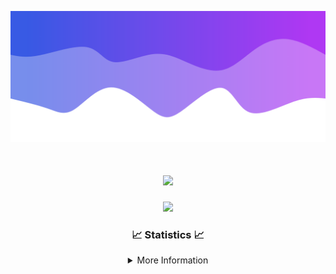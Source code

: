 ![Header](./IMG_4001.png)
<div align="center">

<h1 align="center">
  <a href="https://git.io/typing-svg">
    <img src="https://readme-typing-svg.herokuapp.com/?lines=Welcome+to+my+profile!+👋;JavaScript+developer.;&center=true&size=25">
  </a>
</h1>

<p align="center">
  <img src="https://lanyard.cnrad.dev/api/624702585596805130" />
</p>

### 📈 Statistics 📈
<details>
    <summary>More Information</summary>
    <br/>

<!--START_SECTION:waka-->
![Code Time](http://img.shields.io/badge/Code%20Time-144%20hrs%2019%20mins-blue)

![Profile Views](http://img.shields.io/badge/Profile%20Views-0-blue)

**🐱 My GitHub Data** 

> 📦 2.4 kB Used in GitHub's Storage 
 > 
> 🏆 3 Contributions in the Year 2024
 > 
> 🚫 Not Opted to Hire
 > 
> 📜 5 Public Repositories 
 > 
> 🔑 1 Private Repositories 
 > 
**I'm an Early 🐤** 

```text
🌞 Morning                283 commits         ██████░░░░░░░░░░░░░░░░░░░   24.80 % 
🌆 Daytime                423 commits         █████████░░░░░░░░░░░░░░░░   37.07 % 
🌃 Evening                392 commits         █████████░░░░░░░░░░░░░░░░   34.36 % 
🌙 Night                  43 commits          █░░░░░░░░░░░░░░░░░░░░░░░░   03.77 % 
```
📅 **I'm Most Productive on Wednesday** 

```text
Monday                   148 commits         ███░░░░░░░░░░░░░░░░░░░░░░   12.97 % 
Tuesday                  163 commits         ████░░░░░░░░░░░░░░░░░░░░░   14.29 % 
Wednesday                237 commits         █████░░░░░░░░░░░░░░░░░░░░   20.77 % 
Thursday                 228 commits         █████░░░░░░░░░░░░░░░░░░░░   19.98 % 
Friday                   140 commits         ███░░░░░░░░░░░░░░░░░░░░░░   12.27 % 
Saturday                 102 commits         ██░░░░░░░░░░░░░░░░░░░░░░░   08.94 % 
Sunday                   123 commits         ███░░░░░░░░░░░░░░░░░░░░░░   10.78 % 
```


📊 **This Week I Spent My Time On** 

```text
🕑︎ Time Zone: America/New_York

💬 Programming Languages: 
Java                     27 hrs 53 mins      ████████████████████████░   96.30 % 
XML                      49 mins             █░░░░░░░░░░░░░░░░░░░░░░░░   02.84 % 
Kotlin                   7 mins              ░░░░░░░░░░░░░░░░░░░░░░░░░   00.45 % 
YAML                     6 mins              ░░░░░░░░░░░░░░░░░░░░░░░░░   00.38 % 
GitIgnore file           0 secs              ░░░░░░░░░░░░░░░░░░░░░░░░░   00.02 % 

🔥 Editors: 
IntelliJ                 28 hrs 57 mins      █████████████████████████   100.00 % 

🐱‍💻 Projects: 
HCTeams                  9 hrs 8 mins        ████████░░░░░░░░░░░░░░░░░   31.59 % 
hcf                      8 hrs 43 mins       ████████░░░░░░░░░░░░░░░░░   30.12 % 
Energizer                4 hrs 10 mins       ████░░░░░░░░░░░░░░░░░░░░░   14.41 % 
Oxygen                   4 hrs 4 mins        ████░░░░░░░░░░░░░░░░░░░░░   14.06 % 
Oxygens                  2 hrs 16 mins       ██░░░░░░░░░░░░░░░░░░░░░░░   07.85 % 

💻 Operating System: 
Windows                  28 hrs 57 mins      █████████████████████████   100.00 % 
```

**I Mostly Code in Java** 

```text
Java                     24 repos            ██████████████████████░░░   88.89 % 
JavaScript               2 repos             ██░░░░░░░░░░░░░░░░░░░░░░░   07.41 % 
C++                      1 repo              █░░░░░░░░░░░░░░░░░░░░░░░░   03.70 % 
```



**Timeline**

![Lines of Code chart](https://raw.githubusercontent.com/DevDipin/DevDipin/main/assets/bar_graph.png)


 Last Updated on 13/03/2024 06:13:35 UTC
<!--END_SECTION:waka-->

![Footer](./IMG_4002.png)